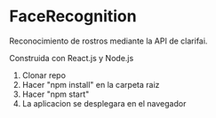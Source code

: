 # FaceRecognition
Reconocimiento de rostros mediante la API de clarifai.

Construida con React.js y Node.js

1. Clonar repo
2. Hacer "npm install" en la carpeta raiz
3. Hacer "npm start"
4. La aplicacion se desplegara en el navegador
